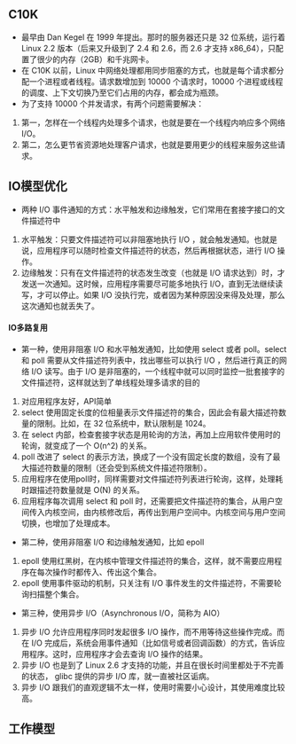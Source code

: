 ## C10K
- 最早由 Dan Kegel 在 1999 年提出。那时的服务器还只是 32 位系统，运行着 Linux 2.2 版本（后来又升级到了 2.4 和 2.6，而 2.6 才支持 x86_64），只配置了很少的内存（2GB）和千兆网卡。
- 在 C10K 以前，Linux 中网络处理都用同步阻塞的方式，也就是每个请求都分配一个进程或者线程。请求数增加到 10000 个请求时，10000 个进程或线程的调度、上下文切换乃至它们占用的内存，都会成为瓶颈。
- 为了支持 10000 个并发请求，有两个问题需要解决：
1. 第一，怎样在一个线程内处理多个请求，也就是要在一个线程内响应多个网络 I/O。
2. 第二，怎么更节省资源地处理客户请求，也就是要用更少的线程来服务这些请求。

## IO模型优化
- 两种 I/O 事件通知的方式：水平触发和边缘触发，它们常用在套接字接口的文件描述符中
1. 水平触发：只要文件描述符可以非阻塞地执行 I/O ，就会触发通知。也就是说，应用程序可以随时检查文件描述符的状态，然后再根据状态，进行 I/O 操作。
2. 边缘触发：只有在文件描述符的状态发生改变（也就是 I/O 请求达到）时，才发送一次通知。这时候，应用程序需要尽可能多地执行 I/O，直到无法继续读写，才可以停止。如果 I/O 没执行完，或者因为某种原因没来得及处理，那么这次通知也就丢失了。
#### IO多路复用
- 第一种，使用非阻塞 I/O 和水平触发通知，比如使用 select 或者 poll。select 和 poll 需要从文件描述符列表中，找出哪些可以执行 I/O ，然后进行真正的网络 I/O 读写。由于 I/O 是非阻塞的，一个线程中就可以同时监控一批套接字的文件描述符，这样就达到了单线程处理多请求的目的
1. 对应用程序友好，API简单
2. select 使用固定长度的位相量表示文件描述符的集合，因此会有最大描述符数量的限制。比如，在 32 位系统中，默认限制是 1024。
3. 在 select 内部，检查套接字状态是用轮询的方法，再加上应用软件使用时的轮询，就变成了一个 O(n^2) 的关系。
4. poll 改进了 select 的表示方法，换成了一个没有固定长度的数组，没有了最大描述符数量的限制（还会受到系统文件描述符限制）。
5. 应用程序在使用poll时，同样需要对文件描述符列表进行轮询，这样，处理耗时跟描述符数量就是 O(N) 的关系。
6. 应用程序每次调用 select 和 poll 时，还需要把文件描述符的集合，从用户空间传入内核空间，由内核修改后，再传出到用户空间中。内核空间与用户空间切换，也增加了处理成本。
- 第二种，使用非阻塞 I/O 和边缘触发通知，比如 epoll
1. epoll 使用红黑树，在内核中管理文件描述符的集合，这样，就不需要应用程序在每次操作时都传入、传出这个集合。
2. epoll 使用事件驱动的机制，只关注有 I/O 事件发生的文件描述符，不需要轮询扫描整个集合。
- 第三种，使用异步 I/O（Asynchronous I/O，简称为 AIO）
1. 异步 I/O 允许应用程序同时发起很多 I/O 操作，而不用等待这些操作完成。而在 I/O 完成后，系统会用事件通知（比如信号或者回调函数）的方式，告诉应用程序。这时，应用程序才会去查询 I/O 操作的结果。
2. 异步 I/O 也是到了 Linux 2.6 才支持的功能，并且在很长时间里都处于不完善的状态， glibc 提供的异步 I/O 库，就一直被社区诟病。
3. 异步 I/O 跟我们的直观逻辑不太一样，使用时需要小心设计，其使用难度比较高。

## 工作模型

